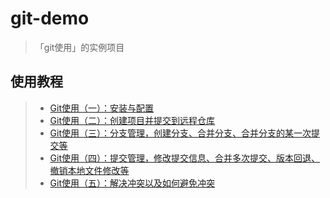 # git-demo

> 「git使用」的实例项目

## 使用教程

> - [Git使用（一）：安装与配置](https://blog.csdn.net/guang_s/article/details/111359793)
> - [Git使用（二）：创建项目并提交到远程仓库](https://blog.csdn.net/guang_s/article/details/111353313)
> - [Git使用（三）：分支管理，创建分支、合并分支、合并分支的某一次提交等](https://blog.csdn.net/guang_s/article/details/111370432)
> - [Git使用（四）：提交管理，修改提交信息、合并多次提交、版本回退、撤销本地文件修改等](https://blog.csdn.net/guang_s/article/details/111386230)
> - [Git使用（五）：解决冲突以及如何避免冲突](https://blog.csdn.net/guang_s/article/details/111576823)
